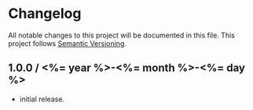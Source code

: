 # Changelog
All notable changes to this project will be documented in this file.
This project follows [Semantic Versioning](http://semver.org).

## 1.0.0 / <%= year %>-<%= month %>-<%= day %>
 - initial release.

